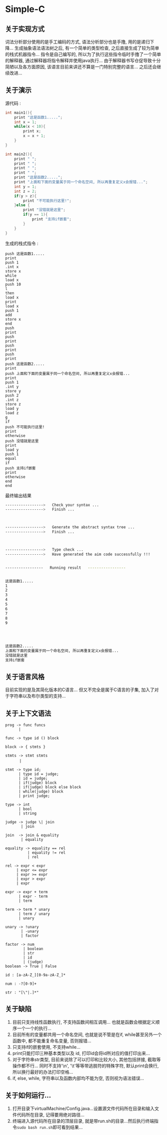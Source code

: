#             Simple-C

## 关于实现方式

词法分析部分使用的是手工编码的方式, 语法分析部分也是手撸, 用的是递归下降… 生成抽象语法语法树之后, 有一个简单的类型检查, 之后直接生成了较为简单的栈式机器指令... 指令是自己编写的, 所以为了执行这些指令临时手撸了一个简单的解释器, 通过解释器将指令解释并使用java执行... 由于解释器书写仓促导致十分简陋以及各方面原因, 该语言目前来讲还不算是一门特别完整的语言… 之后还会继续改进...

## 关于演示

源代码 :

```c
int main1(){
    print "这是函数1.....";
    int x = 1;
    while(x < 10){
        print x;
        x = x + 1;
    }
}

int main2(){
    print " ";
    print " ";
    print " ";
    print " ";
    print "这是函数2.....";
    print "上面和下面的变量属于同一个命名空间, 所以再重复定义x会报错...";
    int y = 1;
    int z = 2;
    if(y > z){
        print "不可能执行这里!";
    }else {
        print "没错就是这里";
        if(y == 1){
            print "支持if嵌套";
        }
    }
}
```

生成的栈式指令 :

```
push 这是函数1.....
print
push 1
.int x
store x
while
load x
push 10
l
then
load x
print
load x
push 1
add
store x
end
push  
print
push  
print
push  
print
push  
print
push 这是函数2.....
print
push 上面和下面的变量属于同一个命名空间, 所以再重复定义x会报错...
print
push 1
.int y
store y
push 2
.int z
store z
load y
load z
g
if
push 不可能执行这里!
print
otherwise
push 没错就是这里
print
load y
push 1
equal
if
push 支持if嵌套
print
otherwise
end
end

```

最终输出结果

```bash
----------------->   Check your syntax ...
----------------->   Finish ...



----------------->   Generate the abstract syntax tree ...
----------------->   Finish ...



----------------->   Type check ...
----------------->   Have generated the aim code successfully !!!


-----------------   Running result   ----------------- 


这是函数1.....
1
2
3
4
5
6
7
8
9
 
 
 
 
这是函数2.....
上面和下面的变量属于同一个命名空间, 所以再重复定义x会报错...
没错就是这里
支持if嵌套
```

## 关于语言风格

目前实现的是及其简化版本的C语言… 但又不完全是属于C语言的子集, 加入了对于字符串以及布尔类型的支持...

## 关于上下文语法

```
prog -> func funcs
      | 

func -> type id () block

block -> { stmts }

stmts -> stmt stmts
 　 　 | 

stmt -> type id;
      | type id = judge;
      | id = judge;
      | if(judge) block
      | if(judge) block else block
      | while(judge) block
      | print judge;

type -> int
      | bool
      | string

judge -> judge \| join
       | join

join  -> join & equality
       | equality

equality -> equality == rel
          | equality != rel
          | rel

rel -> expr < expr 
     | expr <= expr
     | expr >= expr
     | expr > expr
     | expr

expr -> expr + term
      | expr - term
      | term

term -> term * unary
      | term / unary
      | unary

unary -> !unary
       | -unary
       | factor

factor -> num
        | boolean
        | str
        | id
        | (judge)
boolean -> True | False

id : [a-zA-Z_][0-9a-zA-Z_]*

num : -?[0-9]+

str : "[\"|.]*"

```

## 关于缺陷

1. 目前只支持线性函数执行, 不支持函数间相互调用... 也就是函数会根据定义顺序一个一个的执行...
2. 目前所有的变量都共用一个命名空间, 也就是说不管是在if, while甚至另外一个函数中, 都不能重复命名变量, 否则报错...
3. 只支持if的嵌套使用, 不支持while...
4. print只能打印三种基本类型以及 id, 打印id会将id所对应的值打印出来...
5. 对于字符串str类型, 目前来说除了可以打印和比较大小, 其他包括拼接, 截取等操作都不行... 同时不支持'\n', '\t'等等带逃脱符的特殊字符, 默认print会换行, 所以换行最好的办法打印空格...
6. if, else, while, 字符串以及函数内部均不能为空, 否则视为语法错误...

## 关于如何运行...

1. 打开目录下virtualMachine/Config.java...设置源文件代码所在目录和输入文件代码所在目录, 记得要用绝对路径...
2. 终端进入源代码所在目录的顶层目录, 就是带run.sh的目录...然后执行终端指令`sudo bash run.sh`即可看到结果...

